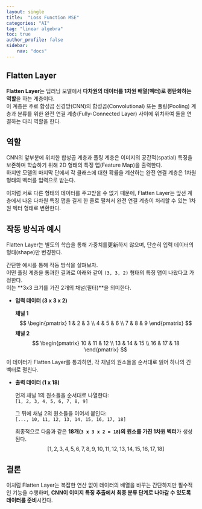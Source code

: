 ```yaml
---
layout: single
title:  "Loss Function MSE"
categories: "AI"
tag: "linear algebra"
toc: true
author_profile: false
sidebar:
    nav: "docs"
---
```


## Flatten Layer  

**Flatten Layer**는 딥러닝 모델에서 **다차원의 데이터를 1차원 배열(벡터)로 평탄화하는 역할**을 하는 계층이다.  
이 계층은 주로 합성곱 신경망(CNN)의 합성곱(Convolutional) 또는 풀링(Pooling) 계층과 분류를 위한 완전 연결 계층(Fully-Connected Layer) 사이에 위치하여 둘을 연결하는 다리 역할을 한다.  

## 역할  

CNN의 앞부분에 위치한 합성곱 계층과 풀링 계층은 이미지의 공간적(spatial) 특징을 보존하며 학습하기 위해 2D 형태의 특징 맵(Feature Map)을 출력한다.   
하지만 모델의 마지막 단에서 각 클래스에 대한 확률을 계산하는 완전 연결 계층은 1차원 형태의 벡터를 입력으로 받는다.  

이처럼 서로 다른 형태의 데이터를 주고받을 수 없기 때문에, Flatten Layer는 앞선 계층에서 나온 다차원 특징 맵을 길게 한 줄로 펼쳐서 완전 연결 계층이 처리할 수 있는 1차원 벡터 형태로 변환한다.  

## 작동 방식과 예시

Flatten Layer는 별도의 학습을 통해 가중치를更新하지 않으며, 단순히 입력 데이터의 형태(shape)만 변경한다.  

간단한 예시를 통해 작동 방식을 살펴보자.  
어떤 풀링 계층을 통과한 결과로 아래와 같이 `(3, 3, 2)` 형태의 특징 맵이 나왔다고 가정한다.  
이는 **3x3 크기를 가진 2개의 채널(필터)**을 의미한다.  

* **입력 데이터 (3 x 3 x 2)**

    **채널 1**
    $$
    \begin{pmatrix}
    1 & 2 & 3 \\
    4 & 5 & 6 \\
    7 & 8 & 9
    \end{pmatrix}
    $$
    **채널 2**
    $$
    \begin{pmatrix}
    10 & 11 & 12 \\
    13 & 14 & 15 \\
    16 & 17 & 18
    \end{pmatrix}
    $$

이 데이터가 Flatten Layer를 통과하면, 각 채널의 원소들을 순서대로 읽어 하나의 긴 벡터로 펼친다.  

* **출력 데이터 (1 x 18)**

    먼저 채널 1의 원소들을 순서대로 나열한다:  
    `[1, 2, 3, 4, 5, 6, 7, 8, 9]`

    그 뒤에 채널 2의 원소들을 이어서 붙인다:  
    `[..., 10, 11, 12, 13, 14, 15, 16, 17, 18]`

    최종적으로 다음과 같은 **18개(`3 x 3 x 2 = 18`)의 원소를 가진 1차원 벡터**가 생성된다.  
    $$
    [1, 2, 3, 4, 5, 6, 7, 8, 9, 10, 11, 12, 13, 14, 15, 16, 17, 18]
    $$


## 결론  

이처럼 Flatten Layer는 복잡한 연산 없이 데이터의 배열을 바꾸는 간단하지만 필수적인 기능을 수행하며, **CNN이 이미지 특징 추출에서 최종 분류 단계로 나아갈 수 있도록 데이터를 준비**시킨다.  